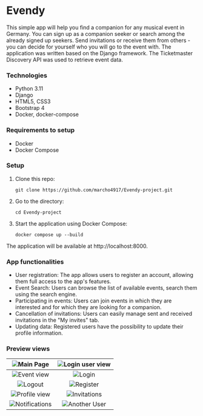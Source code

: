 
# Evendy     

This simple app will help you find a companion for any musical event in Germany. You can sign up as a companion seeker or search among the already signed up seekers. 
Send invitations or receive them from others - you can decide for yourself who you will go to the event with.
The application was written based on the Django framework. The Ticketmaster Discovery API was used to retrieve event data.


### Technologies
<ul>
<li>Python 3.11</li>
<li>Django</li>
<li>HTML5, CSS3</li>
<li>Bootstrap 4</li>
<li>Docker, docker-compose</li>
</ul>

### Requirements to setup
<ul>
<li>Docker</li>
<li>Docker Compose</li>
</ul>

### Setup
<ol>
<li>Clone this repo:</li>

```git clone https://github.com/marcho4917/Evendy-project.git```

<li>Go to the directory:</li>

```cd Evendy-project```

<li>Start the application using Docker Compose:</li>

```docker compose up --build```

</ol>

The application will be available at http://localhost:8000.

### App functionalities

<ul>
<li>User registration: The app allows users to register an account, allowing them full access to the app's features.</li>
<li>Event Search: Users can browse the list of available events, search them using the search engine.</li>
<li>Participating in events: Users can join events in which they are interested and for which they are looking for a companion.</li>
<li>Cancellation of invitations: Users can easily manage sent and received invitations in the "My invites" tab.</li>
<li>Updating data: Registered users have the possibility to update their profile information.</li>
</ul>

### Preview views

<img src="evendy_project/views_img/main_page.jpg">Main Page|<img src="evendy_project/views_img/new_notification_main_view.jpg">Login user view
:-------------------------:|:-------------------------:
<img src="evendy_project/views_img/event_with_seekers.jpg">Event view|<img src="evendy_project/views_img/login.jpg">Login
<img src="evendy_project/views_img/logout_view.jpg">Logout|<img src="evendy_project/views_img/register.jpg">Register
<img src="evendy_project/views_img/profile_page.jpg">Profile view|<img src="evendy_project/views_img/user_invites_view.jpg">Invitations
<img src="evendy_project/views_img/notifications_view.jpg">Notifications|<img src="evendy_project/views_img/another_user_profile_view.jpg">Another User